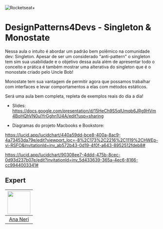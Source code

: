 <img src="https://drive.google.com/uc?id=1XPWLjUo2-j8iGw07ALcxu7oqJ3nkl2Ho" alt="Rocketseat+"/>

# DesignPatterns4Devs - Singleton & Monostate

Nessa aula o intuíto é abordar um padrão bem polêmico na comunidade dev: Singleton.
Apesar de ser um considerado "anti-pattern" o singleton tem sim sua usabilidade e o objetivo dessa aula além de apresentar todo o conceito e prática é também mostrar uma alterativa do singleton que é o monostate criado pelo Uncle Bob! 

Monostate tem sua vantagem de permitir agora que possamos trabalhar com interfaces e levar comportamentos a elas com métodos estáticos.

Será uma aula bem completa, repleta de exemplos reais do dia a dia!

- Slides: https://docs.google.com/presentation/d/15HeCh9S5qlUmqb6JRg9HVm4BoHQhVN0ulYrGghn1U4A/edit?usp=sharing

- Diagramas do projeto Macbooks e Bookstore: 

https://lucid.app/lucidchart/440a59dd-bce8-400a-8ac9-4a73453da79e/edit?viewport_loc=-8%2C173%2C2216%2C1119%2CHWEp-vi-RSFO&invitationId=inv_ab572b43-0d19-4f0f-a643-8952512fdeb8#

https://lucid.app/lucidchart/90308ee7-4ddd-475b-8cec-0d93d237b07e/edit?invitationId=inv_5d433639-365a-4ec6-8166-cc9944003341#

## Expert
| [<img src="https://avatars.githubusercontent.com/u/42419543?v=4" width="75px;"/>](https://github.com/anabneri) |
| :-: |
|[Ana Neri](https://github.com/anabneri)|# designpatterns4devs-overview-examples
